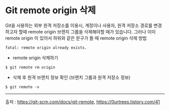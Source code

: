 # Git remote origin 삭제

Git을 사용하는 외부 원격 저장소를 이용시, 계정이나 사용자, 원격 저장소 경로를 변경하고자 할때 remote origin 브랜치 그룹을 삭제해야할 때가 있습니다.
그러나 이미 remote  origin 이 있어서 하위와 같은 문구가 뜰 때 remote origin 삭제 방법 
```shell
fatal: remote origin already exists.
```

- remote origin 삭제하기
```shell
$ git remote rm origin
```
- 삭제 후 원격 브랜치 정보 확인 (브랜치 그룹과 원격 저장소 정보)
```shell
$ git remote -v 
```

---
출처 : https://git-scm.com/docs/git-remote, https://0urtrees.tistory.com/41